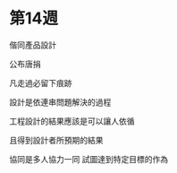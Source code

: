 # 第14週

偕同產品設計

公布唐捐

凡走過必留下痕跡

設計是依連串問題解決的過程

工程設計的結果應該是可以讓人依循

且得到設計者所預期的結果

協同是多人協力一同 試圖達到特定目標的作為

